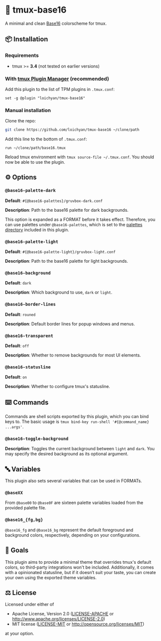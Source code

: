# 🎨 tmux-base16

A minimal and clean [Base16](https://github.com/chriskempson/base16) colorscheme for tmux.

## 📦 Installation

### Requirements

- tmux >= **3.4** (not tested on earlier versions)

### With [tmux Plugin Manager](https://github.com/tmux-plugins/tpm) (recommended)

Add this plugin to the list of TPM plugins in `.tmux.conf`:

```tmux
set -g @plugin "loichyan/tmux-base16"
```

### Manual installation

Clone the repo:

```sh
git clone https://github.com/loichyan/tmux-base16 ~/clone/path
```

Add this line to the bottom of `.tmux.conf`:

```tmux
run ~/clone/path/base16.tmux
```

Reload tmux environment with `tmux source-file ~/.tmux.conf`. You should now be able to use the
plugin.

## ⚙️ Options

### `@base16-palette-dark`

**Default**: `#{@base16-palettes}/gruvbox-dark.conf`

**Description**: Path to the base16 palette for dark backgrounds.

This option is expanded as a FORMAT before it takes effect. Therefore, you can use palettes under
`@base16-palettes`, which is set to the [palettes directory](palettes) included in this plugin.

### `@base16-palette-light`

**Default**: `#{@base16-palette-light}/gruvbox-light.conf`

**Description**: Path to the base16 palette for light backgrounds.

### `@base16-background`

**Default**: `dark`

**Description**: Which background to use, `dark` or `light`.

### `@base16-border-lines`

**Default**: `rouned`

**Description**: Default border lines for popup windows and menus.

### `@base16-transparent`

**Default**: `off`

**Description**: Whether to remove backgrounds for most UI elements.

### `@base16-statusline`

**Default**: `on`

**Description**: Whether to configure tmux's statusline.

## ⌨️ Commands

Commands are shell scripts exported by this plugin, which you can bind keys to. The basic usage is
`tmux bind-key run-shell '#{@command_name} ...args'`.

### `@base16-toggle-background`

**Description**: Toggles the current background between `light` and `dark`. You may specify the
desired background as its optional argument.

## 🔤 Variables

This plugin also sets several variables that can be used in FORMATs.

### `@baseXX`

From `@base00` to `@base0F` are sixteen palette variables loaded from the provided palette file.

### `@base16_{fg,bg}`

`@base16_fg` and `@base16_bg` represent the default foreground and background colors, respectively,
depending on your configurations.

## 🎯 Goals

This plugin aims to provide a minimal theme that overrides tmux's default colors, so third-party
integrations won't be included. Additionally, it comes with a opinionated statusline, but if it
doesn’t suit your taste, you can create your own using the exported theme variables.

## ⚖️ License

Licensed under either of

- Apache License, Version 2.0 ([LICENSE-APACHE](LICENSE-APACHE) or
  <http://www.apache.org/licenses/LICENSE-2.0>)
- MIT license ([LICENSE-MIT](LICENSE-MIT) or <http://opensource.org/licenses/MIT>)

at your option.
